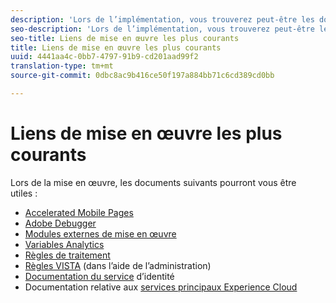 ```yaml
---
description: 'Lors de l’implémentation, vous trouverez peut-être les documents suivants utiles : '
seo-description: 'Lors de l’implémentation, vous trouverez peut-être les documents suivants utiles : '
seo-title: Liens de mise en œuvre les plus courants
title: Liens de mise en œuvre les plus courants
uuid: 4441aa4c-0bb7-4797-91b9-cd201aad99f2
translation-type: tm+mt
source-git-commit: 0dbc8ac9b416ce50f197a884bb71c6cd389cd0bb

---
```



# Liens de mise en œuvre les plus courants

Lors de la mise en œuvre, les documents suivants pourront vous être utiles :

* [Accelerated Mobile Pages](../../implement/js-implementation/accelerated-mobile-pages.md#concept_CDB9B5D07C2A4B33A0B2FFDB8DF4EF68)
* [Adobe Debugger](../../implement/impl-testing/debugger.md#concept_B26FFE005EDD4E0FACB3117AE3E95AA2)
* [Modules externes de mise en œuvre](../../implement/js-implementation/plugins/impl-plugins.md#concept_021F5E4A6BD745AE91E85E7138BE930F)
* [Variables Analytics](../../implement/js-implementation/c-variables/sc-variables.md#concept_E10E43221A2740FAAF900B79CE1EC5FB)
* [Règles de traitement](https://marketing.adobe.com/resources/help/en_US/reference/processing_rules.html)
* [Règles VISTA](https://marketing.adobe.com/resources/help/en_US/reference/VISTA.html) (dans l’aide de l’administration)
* [Documentation du service](https://marketing.adobe.com/resources/help/en_US/mcvid/) d’identité
* Documentation relative aux [services principaux Experience Cloud](https://marketing.adobe.com/resources/help/en_US/mcloud/core_services.html)

